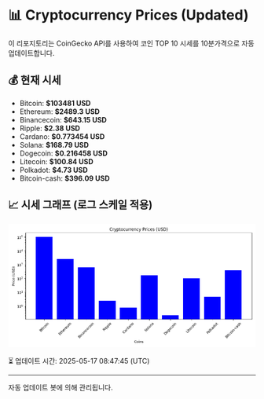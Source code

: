 
# 📊 Cryptocurrency Prices (Updated)

이 리포지토리는 CoinGecko API를 사용하여 코인 TOP 10 시세를 10분가격으로 자동 업데이트합니다.

## 💰 현재 시세
- Bitcoin: **$103481 USD**
- Ethereum: **$2489.3 USD**
- Binancecoin: **$643.15 USD**
- Ripple: **$2.38 USD**
- Cardano: **$0.773454 USD**
- Solana: **$168.79 USD**
- Dogecoin: **$0.216458 USD**
- Litecoin: **$100.84 USD**
- Polkadot: **$4.73 USD**
- Bitcoin-cash: **$396.09 USD**

## 📈 시세 그래프 (로그 스케일 적용)
![Crypto Prices](crypto_prices.png)

⏳ 업데이트 시간: 2025-05-17 08:47:45 (UTC)

---
자동 업데이트 봇에 의해 관리됩니다.
